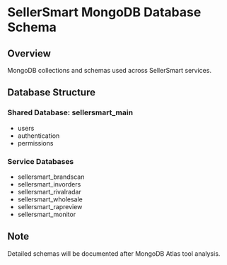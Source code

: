 # SellerSmart MongoDB Database Schema

## Overview
MongoDB collections and schemas used across SellerSmart services.

## Database Structure

### Shared Database: sellersmart_main
- users
- authentication
- permissions

### Service Databases
- sellersmart_brandscan
- sellersmart_invorders
- sellersmart_rivalradar
- sellersmart_wholesale
- sellersmart_rapreview
- sellersmart_monitor

## Note
Detailed schemas will be documented after MongoDB Atlas tool analysis.
